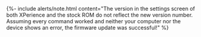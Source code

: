 {%- include alerts/note.html content="The version in the settings screen of both XPerience and the stock ROM do not reflect the new version number.
Assuming every command worked and neither your computer nor the device shows an error, the firmware update was successful!" %}